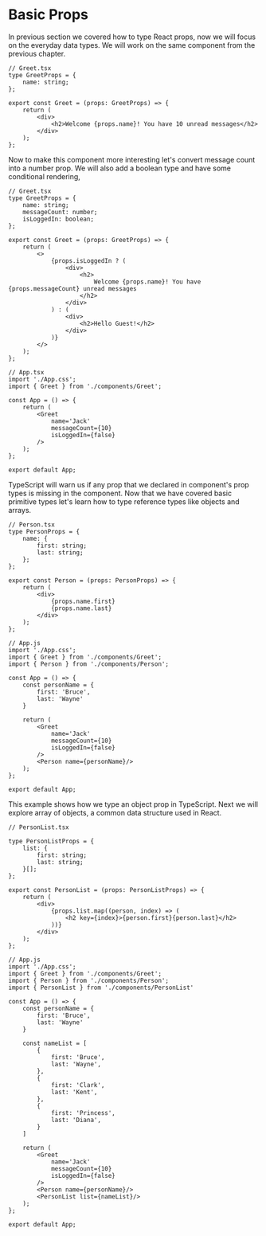 # **Basic Props**

In previous section we covered how to type React props, now we will focus on the everyday data types.
We will work on the same component from the previous chapter.

```tsx
// Greet.tsx
type GreetProps = {
	name: string;
};

export const Greet = (props: GreetProps) => {
	return (
		<div>
			<h2>Welcome {props.name}! You have 10 unread messages</h2>
		</div>
	);
};
```

Now to make this component more interesting let's convert message count into a number prop.
We will also add a boolean type and have some conditional rendering,

```tsx
// Greet.tsx
type GreetProps = {
	name: string;
	messageCount: number;
	isLoggedIn: boolean;
};

export const Greet = (props: GreetProps) => {
	return (
		<>
			{props.isLoggedIn ? (
				<div>
					<h2>
						Welcome {props.name}! You have {props.messageCount} unread messages
					</h2>
				</div>
			) : (
				<div>
					<h2>Hello Guest!</h2>
				</div>
			)}
		</>
	);
};

// App.tsx
import './App.css';
import { Greet } from './components/Greet';

const App = () => {
	return (
		<Greet
			name='Jack'
			messageCount={10}
			isLoggedIn={false}
		/>
	);
};

export default App;
```

TypeScript will warn us if any prop that we declared in component's prop types is missing in the component.
Now that we have covered basic primitive types let's learn how to type reference types like objects and arrays.

```tsx
// Person.tsx
type PersonProps = {
	name: {
		first: string;
		last: string;
	};
};

export const Person = (props: PersonProps) => {
	return (
		<div>
			{props.name.first}
			{props.name.last}
		</div>
	);
};

// App.js
import './App.css';
import { Greet } from './components/Greet';
import { Person } from './components/Person';

const App = () => {
    const personName = {
        first: 'Bruce',
        last: 'Wayne'
    }

	return (
		<Greet
			name='Jack'
			messageCount={10}
			isLoggedIn={false}
		/>
        <Person name={personName}/>
	);
};

export default App;

```

This example shows how we type an object prop in TypeScript. Next we will explore array of objects,
a common data structure used in React.

```tsx
// PersonList.tsx

type PersonListProps = {
	list: {
        first: string;
        last: string;
    }[];
};

export const PersonList = (props: PersonListProps) => {
	return (
		<div>
            {props.list.map((person, index) => (
                <h2 key={index}>{person.first}{person.last}</h2>
            ))}
		</div>
	);
};

// App.js
import './App.css';
import { Greet } from './components/Greet';
import { Person } from './components/Person';
import { PersonList } from './components/PersonList'

const App = () => {
    const personName = {
        first: 'Bruce',
        last: 'Wayne'
    }

    const nameList = [
        {
            first: 'Bruce',
            last: 'Wayne',
        },
        {
            first: 'Clark',
            last: 'Kent',
        },
        {
            first: 'Princess',
            last: 'Diana',
        }
    ]

	return (
		<Greet
			name='Jack'
			messageCount={10}
			isLoggedIn={false}
		/>
        <Person name={personName}/>
        <PersonList list={nameList}/>
	);
};

export default App;

```
